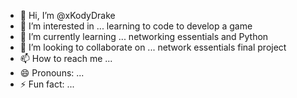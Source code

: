 - 👋 Hi, I’m @xKodyDrake
- 👀 I’m interested in ... learning to code to develop a game
- 🌱 I’m currently learning ... networking essentials and Python
- 💞️ I’m looking to collaborate on ... network essentials final project
- 📫 How to reach me ... 
- 😄 Pronouns: ...
- ⚡ Fun fact: ...

<!---
xKodyDrake/xKodyDrake is a ✨ special ✨ repository because its `README.md` (this file) appears on your GitHub profile.
You can click the Preview link to take a look at your changes.
--->
